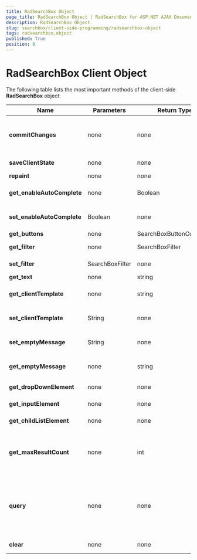 ```yaml
---
title: RadSearchBox Object
page_title: RadSearchBox Object | RadSearchBox for ASP.NET AJAX Documentation
description: RadSearchBox Object
slug: searchbox/client-side-programming/radsearchbox-object
tags: radsearchbox,object
published: True
position: 0
---
```


# RadSearchBox Client Object



The following table lists the most important methods of the client-side **RadSearchBox** object:


|  **Name**  |  **Parameters**  |  **Return Type**  |  **Description**  |
| ------ | ------ | ------ | ------ |
| **commitChanges** |none|none|Writes the changes to the searchBox that were made since a previous call to trackChanges, so that they are preserved over post-backs.|
| **saveClientState** |none|none|Saves the client state to the client state hidden field|
| **repaint** |none|none|Refreshes the RadSearchBox UI|
| **get_enableAutoComplete** |none|Boolean|Gets a value indicating whether the AutoComplete functionality of the SearchBox is enabled|
| **set_enableAutoComplete** |Boolean|none|Sets whether the AutoComplete functionality of the SearchBox is enabled|
| **get_buttons** |none|SearchBoxButtonCollection|Gets a collection with all buttons|
| **get_filter** |none|SearchBoxFilter|Gets the Filter criteria of RadSearchBox.|
| **set_filter** |SearchBoxFilter|none|Sets the Filter criteria of RadSearchBox.|
| **get_text** |none|string|Gets the text in the input field.|
| **get_clientTemplate** |none|string|Returns the value of the RadSearchBox's ClientTemplate property.|
| **set_clientTemplate** |String|none|Sets the value of the RadSearchBox's ClientTemplate property.|
| **set_emptyMessage** |String|none|Sets the value of the RadSearchBox's EmptyMessage property.|
| **get_emptyMessage** |none|string|Returns the value of the RadSearchBox's EmptyMessage property.|
| **get_dropDownElement** |none|none|Gets the root DOM element of the RadSearchBox's drop-down.|
| **get_inputElement** |none|none|Gets the input DOM element of the RadSearchBox.|
| **get_childListElement** |none|none|Gets the UL DOM element of the RadSearchBox's drop-down|
| **get_maxResultCount** |none|int|Gets the MaxResultsCount of RadSearchBox so you can [pass it to the web service]({%slug searchbox/functionality/passing-additional-information-to-the-server%}).|
| **query** |none|none|If AutoComplete is enabled,the search string exists and it is longer than the min filter length set, a search operation is performed. The second parameter defines whether all results should be shown in the drop-down.|
| **clear** |none|none|Clears the search results and closes the drop-down.|
